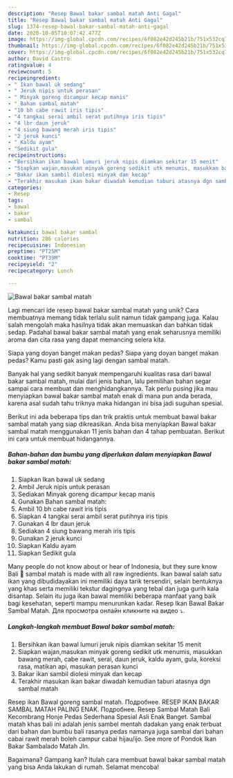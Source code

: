 ```yaml
---
description: "Resep Bawal bakar sambal matah Anti Gagal"
title: "Resep Bawal bakar sambal matah Anti Gagal"
slug: 1374-resep-bawal-bakar-sambal-matah-anti-gagal
date: 2020-10-05T10:07:42.477Z
image: https://img-global.cpcdn.com/recipes/6f082e42d245b21b/751x532cq70/bawal-bakar-sambal-matah-foto-resep-utama.jpg
thumbnail: https://img-global.cpcdn.com/recipes/6f082e42d245b21b/751x532cq70/bawal-bakar-sambal-matah-foto-resep-utama.jpg
cover: https://img-global.cpcdn.com/recipes/6f082e42d245b21b/751x532cq70/bawal-bakar-sambal-matah-foto-resep-utama.jpg
author: David Castro
ratingvalue: 4
reviewcount: 5
recipeingredient:
- " Ikan bawal uk sedang"
- " Jeruk nipis untuk perasan"
- " Minyak goreng dicampur kecap manis"
- " Bahan sambal matah"
- "10 bh cabe rawit iris tipis"
- "4 tangkai serai ambil serat putihnya iris tipis"
- "4 lbr daun jeruk"
- "4 siung bawang merah iris tipis"
- "2 jeruk kunci"
- " Kaldu ayam"
- "Sedikit gula"
recipeinstructions:
- "Bersihkan ikan bawal lumuri jeruk nipis diamkan sekitar 15 menit"
- "Siapkan wajan,masukan minyak goreng sedikit utk menumis, masukkan bawang merah, cabe rawit, serai, daun jeruk, kaldu ayam, gula, koreksi rasa, matikan api, masukan perasan kunci"
- "Bakar ikan sambil diolesi minyak dan kecap"
- "Terakhir masukan ikan bakar diwadah kemudian taburi atasnya dgn sambal matah"
categories:
- Resep
tags:
- bawal
- bakar
- sambal

katakunci: bawal bakar sambal 
nutrition: 286 calories
recipecuisine: Indonesian
preptime: "PT25M"
cooktime: "PT39M"
recipeyield: "2"
recipecategory: Lunch

---
```



![Bawal bakar sambal matah](https://img-global.cpcdn.com/recipes/6f082e42d245b21b/751x532cq70/bawal-bakar-sambal-matah-foto-resep-utama.jpg)

Lagi mencari ide resep bawal bakar sambal matah yang unik? Cara membuatnya memang tidak terlalu sulit namun tidak gampang juga. Kalau salah mengolah maka hasilnya tidak akan memuaskan dan bahkan tidak sedap. Padahal bawal bakar sambal matah yang enak seharusnya memiliki aroma dan cita rasa yang dapat memancing selera kita.

Siapa yang doyan banget makan pedas? Siapa yang doyan banget makan pedas? Kamu pasti gak asing lagi dengan sambal matah.

Banyak hal yang sedikit banyak mempengaruhi kualitas rasa dari bawal bakar sambal matah, mulai dari jenis bahan, lalu pemilihan bahan segar sampai cara membuat dan menghidangkannya. Tak perlu pusing jika mau menyiapkan bawal bakar sambal matah enak di mana pun anda berada, karena asal sudah tahu triknya maka hidangan ini bisa jadi suguhan spesial.


Berikut ini ada beberapa tips dan trik praktis untuk membuat bawal bakar sambal matah yang siap dikreasikan. Anda bisa menyiapkan Bawal bakar sambal matah menggunakan 11 jenis bahan dan 4 tahap pembuatan. Berikut ini cara untuk membuat hidangannya.

<!--inarticleads1-->

##### Bahan-bahan dan bumbu yang diperlukan dalam menyiapkan Bawal bakar sambal matah:

1. Siapkan  Ikan bawal uk sedang
1. Ambil  Jeruk nipis untuk perasan
1. Sediakan  Minyak goreng dicampur kecap manis
1. Gunakan  Bahan sambal matah:
1. Ambil 10 bh cabe rawit iris tipis
1. Siapkan 4 tangkai serai ambil serat putihnya iris tipis
1. Gunakan 4 lbr daun jeruk
1. Sediakan 4 siung bawang merah iris tipis
1. Gunakan 2 jeruk kunci
1. Siapkan  Kaldu ayam
1. Siapkan Sedikit gula


Many people do not know about or hear of Indonesia, but they sure know Bali 🙂 sambal matah is made with all raw ingredients. Ikan bawal salah satu ikan yang dibudidayakan ini memiliki daya tarik tersendiri, selain bentuknya yang khas serta memiliki tekstur dagingnya yang tebal dan juga gurih kala disantap. Selain itu juga ikan bawal memiliki beberapa manfaat yang baik bagi kesehatan, seperti mampu menurunkan kadar. Resep Ikan Bawal Bakar Sambal Matah. Для просмотра онлайн кликните на видео ⤵. 

<!--inarticleads2-->

##### Langkah-langkah membuat Bawal bakar sambal matah:

1. Bersihkan ikan bawal lumuri jeruk nipis diamkan sekitar 15 menit
1. Siapkan wajan,masukan minyak goreng sedikit utk menumis, masukkan bawang merah, cabe rawit, serai, daun jeruk, kaldu ayam, gula, koreksi rasa, matikan api, masukan perasan kunci
1. Bakar ikan sambil diolesi minyak dan kecap
1. Terakhir masukan ikan bakar diwadah kemudian taburi atasnya dgn sambal matah


Resep ikan Bawal goreng sambal matah. Подробнее. RESEP IKAN BAKAR SAMBAL MATAH PALING ENAK. Подробнее. Resep Sambal Matah Bali Kecombrang Honje Pedas Sederhana Spesial Asli Enak Banget. Sambal matah khas bali ini adalah jenis sambel mentah dadakan yang enak terbuat dari bahan dan bumbu bali rasanya pedas namanya juga sambal dari bahan cabai rawit merah boleh campur cabai hijau/ijo. See more of Pondok Ikan Bakar Sambalado Matah Jln. 

Bagaimana? Gampang kan? Itulah cara membuat bawal bakar sambal matah yang bisa Anda lakukan di rumah. Selamat mencoba!
